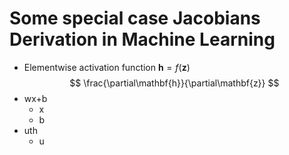 # Some special case Jacobians Derivation in Machine Learning

* Elementwise activation function $\mathbf{h} = f(\mathbf{z})$
    $$
    \frac{\partial\mathbf{h}}{\partial\mathbf{z}}
    $$
* wx+b
  * x
  * b
* uth
  * u
